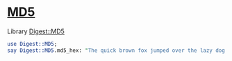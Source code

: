 [1]: https://rosettacode.org/wiki/MD5

# [MD5][1]

Library [Digest::MD5](https://github.com/cosimo/perl6-digest-md5/)

```perl
use Digest::MD5;
say Digest::MD5.md5_hex: "The quick brown fox jumped over the lazy dog's back";
```